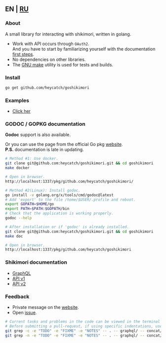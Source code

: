 ## EN | [RU](https://github.com/heycatch/goshikimori/blob/master/README.md)

### About
A small library for interacting with shikimori, written in golang.
* Work with API occurs through `OAuth2`. \
And you have to start by familiarizing yourself
with the documentation [first steps](https://github.com/heycatch/goshikimori/blob/master/examples/first_steps/README_en.md).
* No dependencies on other libraries.
* The [GNU make](https://www.gnu.org/software/make/manual/make.html)
utility is used for tests and builds.

### Install
```bash
go get github.com/heycatch/goshikimori
```

### Examples
* [Click her](https://github.com/heycatch/goshikimori/tree/master/examples)

### GODOC / GOPKG documentation
**Godoc** support is also available.

Or you can use the page from the official Go pkg
[website](https://pkg.go.dev/github.com/heycatch/goshikimori).\
**P.S.** documentation is late in updating.
```bash
# Method #1: Use docker.
git clone git@github.com:heycatch/goshikimori.git && cd goshikimori
make docker

# Open in browser.
http://localhost:1337/pkg/github.com/heycatch/goshikimori/
```
```bash
# Method #2(Linux): Install godoc.
go install -v golang.org/x/tools/cmd/godoc@latest
# Add 'export' to the file /home/$USER/.profile and reboot.
export GOPATH=$HOME/go
export PATH=$PATH:$GOPATH/bin
# Check that the application is working properly.
godoc --help

# After installation or if 'godoc' is already installed.
git clone git@github.com:heycatch/goshikimori.git && cd goshikimori
make doc

# Open in browser.
http://localhost:1337/pkg/github.com/heycatch/goshikimori
```

### Shikimori documentation
* [GraphQL](https://shikimori.one/api/doc/graphql)
* [API v1](https://shikimori.one/api/doc/1.0)
* [API v2](https://shikimori.one/api/doc/2.0)

### Feedback
* Private message on the [website](https://shikimori.one/arctica).
* Open [issue](https://github.com/heycatch/goshikimori/issues).
```bash
# Current tasks and problems in the code can be viewed in the terminal using the command.
# Before submitting a pull-request, if using specific indentations, use the 'make fmt' command.
git grep -c -e "TODO" -e "FIXME" -e "NOTES" -- . -- graphql/ -- concat/ -- api/ && \
git grep -n -e "TODO" -e "FIXME" -e "NOTES" -- . -- graphql/ -- concat/ -- api/
```
